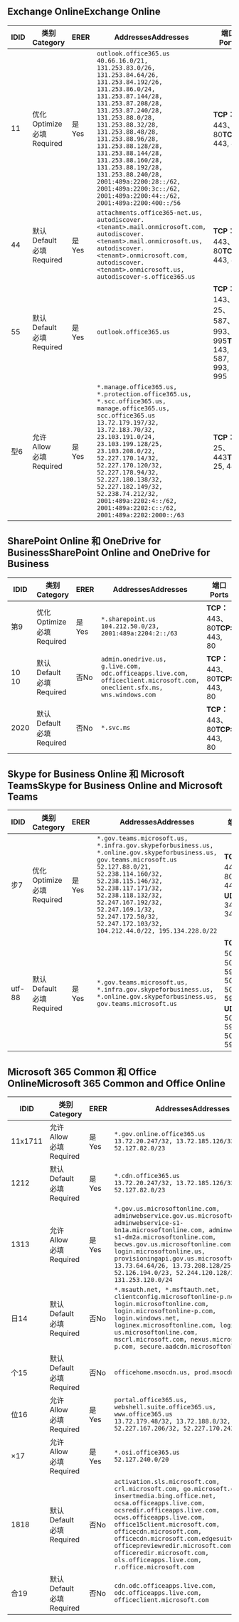 <!--THIS FILE IS AUTOMATICALLY GENERATED. MANUAL CHANGES WILL BE OVERWRITTEN.-->
<!--Please contact the Office 365 Endpoints team with any questions.-->
<!--USGovGCCHigh endpoints version 2019053100-->
<!--File generated 2019-05-31 17:02:21.0661-->

## <a name="exchange-online"></a><span data-ttu-id="2e74a-101">Exchange Online</span><span class="sxs-lookup"><span data-stu-id="2e74a-101">Exchange Online</span></span>

<span data-ttu-id="2e74a-102">ID</span><span class="sxs-lookup"><span data-stu-id="2e74a-102">ID</span></span> | <span data-ttu-id="2e74a-103">类别</span><span class="sxs-lookup"><span data-stu-id="2e74a-103">Category</span></span> | <span data-ttu-id="2e74a-104">ER</span><span class="sxs-lookup"><span data-stu-id="2e74a-104">ER</span></span> | <span data-ttu-id="2e74a-105">Addresses</span><span class="sxs-lookup"><span data-stu-id="2e74a-105">Addresses</span></span> | <span data-ttu-id="2e74a-106">端口</span><span class="sxs-lookup"><span data-stu-id="2e74a-106">Ports</span></span>
-- | -------------------- | --- | ------------------------------------------------------------------------------------------------------------------------------------------------------------------------------------------------------------------------------------------------------------------------------------------------------------------------------------------------------------------------------------------------------------------------------------------------ | -------------------------------
<span data-ttu-id="2e74a-107">1</span><span class="sxs-lookup"><span data-stu-id="2e74a-107">1</span></span> | <span data-ttu-id="2e74a-108">优化</span><span class="sxs-lookup"><span data-stu-id="2e74a-108">Optimize</span></span><BR><span data-ttu-id="2e74a-109">必填</span><span class="sxs-lookup"><span data-stu-id="2e74a-109">Required</span></span> | <span data-ttu-id="2e74a-110">是</span><span class="sxs-lookup"><span data-stu-id="2e74a-110">Yes</span></span> | `outlook.office365.us`<BR>`40.66.16.0/21, 131.253.83.0/26, 131.253.84.64/26, 131.253.84.192/26, 131.253.86.0/24, 131.253.87.144/28, 131.253.87.208/28, 131.253.87.240/28, 131.253.88.0/28, 131.253.88.32/28, 131.253.88.48/28, 131.253.88.96/28, 131.253.88.128/28, 131.253.88.144/28, 131.253.88.160/28, 131.253.88.192/28, 131.253.88.240/28, 2001:489a:2200:28::/62, 2001:489a:2200:3c::/62, 2001:489a:2200:44::/62, 2001:489a:2200:400::/56` | <span data-ttu-id="2e74a-111">**TCP：** 443、80</span><span class="sxs-lookup"><span data-stu-id="2e74a-111">**TCP:** 443, 80</span></span>
<span data-ttu-id="2e74a-112">4</span><span class="sxs-lookup"><span data-stu-id="2e74a-112">4</span></span> | <span data-ttu-id="2e74a-113">默认</span><span class="sxs-lookup"><span data-stu-id="2e74a-113">Default</span></span><BR><span data-ttu-id="2e74a-114">必填</span><span class="sxs-lookup"><span data-stu-id="2e74a-114">Required</span></span> | <span data-ttu-id="2e74a-115">是</span><span class="sxs-lookup"><span data-stu-id="2e74a-115">Yes</span></span> | `attachments.office365-net.us, autodiscover.<tenant>.mail.onmicrosoft.com, autodiscover.<tenant>.mail.onmicrosoft.us, autodiscover.<tenant>.onmicrosoft.com, autodiscover.<tenant>.onmicrosoft.us, autodiscover-s.office365.us` | <span data-ttu-id="2e74a-116">**TCP：** 443、80</span><span class="sxs-lookup"><span data-stu-id="2e74a-116">**TCP:** 443, 80</span></span>
<span data-ttu-id="2e74a-117">5</span><span class="sxs-lookup"><span data-stu-id="2e74a-117">5</span></span> | <span data-ttu-id="2e74a-118">默认</span><span class="sxs-lookup"><span data-stu-id="2e74a-118">Default</span></span><BR><span data-ttu-id="2e74a-119">必填</span><span class="sxs-lookup"><span data-stu-id="2e74a-119">Required</span></span> | <span data-ttu-id="2e74a-120">是</span><span class="sxs-lookup"><span data-stu-id="2e74a-120">Yes</span></span> | `outlook.office365.us` | <span data-ttu-id="2e74a-121">**TCP：** 143、25、587、993、995</span><span class="sxs-lookup"><span data-stu-id="2e74a-121">**TCP:** 143, 25, 587, 993, 995</span></span>
<span data-ttu-id="2e74a-122">型</span><span class="sxs-lookup"><span data-stu-id="2e74a-122">6</span></span> | <span data-ttu-id="2e74a-123">允许</span><span class="sxs-lookup"><span data-stu-id="2e74a-123">Allow</span></span><BR><span data-ttu-id="2e74a-124">必填</span><span class="sxs-lookup"><span data-stu-id="2e74a-124">Required</span></span> | <span data-ttu-id="2e74a-125">是</span><span class="sxs-lookup"><span data-stu-id="2e74a-125">Yes</span></span> | `*.manage.office365.us, *.protection.office365.us, *.scc.office365.us, manage.office365.us, scc.office365.us`<BR>`13.72.179.197/32, 13.72.183.70/32, 23.103.191.0/24, 23.103.199.128/25, 23.103.208.0/22, 52.227.170.14/32, 52.227.170.120/32, 52.227.178.94/32, 52.227.180.138/32, 52.227.182.149/32, 52.238.74.212/32, 2001:489a:2202:4::/62, 2001:489a:2202:c::/62, 2001:489a:2202:2000::/63` | <span data-ttu-id="2e74a-126">**TCP：** 25、443</span><span class="sxs-lookup"><span data-stu-id="2e74a-126">**TCP:** 25, 443</span></span>

## <a name="sharepoint-online-and-onedrive-for-business"></a><span data-ttu-id="2e74a-127">SharePoint Online 和 OneDrive for Business</span><span class="sxs-lookup"><span data-stu-id="2e74a-127">SharePoint Online and OneDrive for Business</span></span>

<span data-ttu-id="2e74a-128">ID</span><span class="sxs-lookup"><span data-stu-id="2e74a-128">ID</span></span> | <span data-ttu-id="2e74a-129">类别</span><span class="sxs-lookup"><span data-stu-id="2e74a-129">Category</span></span> | <span data-ttu-id="2e74a-130">ER</span><span class="sxs-lookup"><span data-stu-id="2e74a-130">ER</span></span> | <span data-ttu-id="2e74a-131">Addresses</span><span class="sxs-lookup"><span data-stu-id="2e74a-131">Addresses</span></span> | <span data-ttu-id="2e74a-132">端口</span><span class="sxs-lookup"><span data-stu-id="2e74a-132">Ports</span></span>
-- | -------------------- | --- | ----------------------------------------------------------------------------------------------------------------------- | ----------------
<span data-ttu-id="2e74a-133">第</span><span class="sxs-lookup"><span data-stu-id="2e74a-133">9</span></span> | <span data-ttu-id="2e74a-134">优化</span><span class="sxs-lookup"><span data-stu-id="2e74a-134">Optimize</span></span><BR><span data-ttu-id="2e74a-135">必填</span><span class="sxs-lookup"><span data-stu-id="2e74a-135">Required</span></span> | <span data-ttu-id="2e74a-136">是</span><span class="sxs-lookup"><span data-stu-id="2e74a-136">Yes</span></span> | `*.sharepoint.us`<BR>`104.212.50.0/23, 2001:489a:2204:2::/63` | <span data-ttu-id="2e74a-137">**TCP：** 443、80</span><span class="sxs-lookup"><span data-stu-id="2e74a-137">**TCP:** 443, 80</span></span>
<span data-ttu-id="2e74a-138">10 </span><span class="sxs-lookup"><span data-stu-id="2e74a-138">10</span></span> | <span data-ttu-id="2e74a-139">默认</span><span class="sxs-lookup"><span data-stu-id="2e74a-139">Default</span></span><BR><span data-ttu-id="2e74a-140">必填</span><span class="sxs-lookup"><span data-stu-id="2e74a-140">Required</span></span> | <span data-ttu-id="2e74a-141">否</span><span class="sxs-lookup"><span data-stu-id="2e74a-141">No</span></span> | `admin.onedrive.us, g.live.com, odc.officeapps.live.com, officeclient.microsoft.com, oneclient.sfx.ms, wns.windows.com` | <span data-ttu-id="2e74a-142">**TCP：** 443、80</span><span class="sxs-lookup"><span data-stu-id="2e74a-142">**TCP:** 443, 80</span></span>
<span data-ttu-id="2e74a-143">20</span><span class="sxs-lookup"><span data-stu-id="2e74a-143">20</span></span> | <span data-ttu-id="2e74a-144">默认</span><span class="sxs-lookup"><span data-stu-id="2e74a-144">Default</span></span><BR><span data-ttu-id="2e74a-145">必填</span><span class="sxs-lookup"><span data-stu-id="2e74a-145">Required</span></span> | <span data-ttu-id="2e74a-146">否</span><span class="sxs-lookup"><span data-stu-id="2e74a-146">No</span></span> | `*.svc.ms` | <span data-ttu-id="2e74a-147">**TCP：** 443、80</span><span class="sxs-lookup"><span data-stu-id="2e74a-147">**TCP:** 443, 80</span></span>

## <a name="skype-for-business-online-and-microsoft-teams"></a><span data-ttu-id="2e74a-148">Skype for Business Online 和 Microsoft Teams</span><span class="sxs-lookup"><span data-stu-id="2e74a-148">Skype for Business Online and Microsoft Teams</span></span>

<span data-ttu-id="2e74a-149">ID</span><span class="sxs-lookup"><span data-stu-id="2e74a-149">ID</span></span> | <span data-ttu-id="2e74a-150">类别</span><span class="sxs-lookup"><span data-stu-id="2e74a-150">Category</span></span> | <span data-ttu-id="2e74a-151">ER</span><span class="sxs-lookup"><span data-stu-id="2e74a-151">ER</span></span> | <span data-ttu-id="2e74a-152">Addresses</span><span class="sxs-lookup"><span data-stu-id="2e74a-152">Addresses</span></span> | <span data-ttu-id="2e74a-153">端口</span><span class="sxs-lookup"><span data-stu-id="2e74a-153">Ports</span></span>
-- | -------------------- | --- | --------------------------------------------------------------------------------------------------------------------------------------------------------------------------------------------------------------------------------------------------------------------------------------------------------------------------------- | --------------------------------------------------
<span data-ttu-id="2e74a-154">步</span><span class="sxs-lookup"><span data-stu-id="2e74a-154">7</span></span> | <span data-ttu-id="2e74a-155">优化</span><span class="sxs-lookup"><span data-stu-id="2e74a-155">Optimize</span></span><BR><span data-ttu-id="2e74a-156">必填</span><span class="sxs-lookup"><span data-stu-id="2e74a-156">Required</span></span> | <span data-ttu-id="2e74a-157">是</span><span class="sxs-lookup"><span data-stu-id="2e74a-157">Yes</span></span> | `*.gov.teams.microsoft.us, *.infra.gov.skypeforbusiness.us, *.online.gov.skypeforbusiness.us, gov.teams.microsoft.us`<BR>`52.127.88.0/21, 52.238.114.160/32, 52.238.115.146/32, 52.238.117.171/32, 52.238.118.132/32, 52.247.167.192/32, 52.247.169.1/32, 52.247.172.50/32, 52.247.172.103/32, 104.212.44.0/22, 195.134.228.0/22` | <span data-ttu-id="2e74a-158">**TCP：** 443、80</span><span class="sxs-lookup"><span data-stu-id="2e74a-158">**TCP:** 443, 80</span></span><BR><span data-ttu-id="2e74a-159">**UDP：** 3478</span><span class="sxs-lookup"><span data-stu-id="2e74a-159">**UDP:** 3478</span></span>
<span data-ttu-id="2e74a-160">utf-8</span><span class="sxs-lookup"><span data-stu-id="2e74a-160">8</span></span> | <span data-ttu-id="2e74a-161">默认</span><span class="sxs-lookup"><span data-stu-id="2e74a-161">Default</span></span><BR><span data-ttu-id="2e74a-162">必填</span><span class="sxs-lookup"><span data-stu-id="2e74a-162">Required</span></span> | <span data-ttu-id="2e74a-163">是</span><span class="sxs-lookup"><span data-stu-id="2e74a-163">Yes</span></span> | `*.gov.teams.microsoft.us, *.infra.gov.skypeforbusiness.us, *.online.gov.skypeforbusiness.us, gov.teams.microsoft.us` | <span data-ttu-id="2e74a-164">**TCP：** 5061、50000-59999</span><span class="sxs-lookup"><span data-stu-id="2e74a-164">**TCP:** 5061, 50000-59999</span></span><BR><span data-ttu-id="2e74a-165">**UDP：** 50000-59999</span><span class="sxs-lookup"><span data-stu-id="2e74a-165">**UDP:** 50000-59999</span></span>

## <a name="microsoft-365-common-and-office-online"></a><span data-ttu-id="2e74a-166">Microsoft 365 Common 和 Office Online</span><span class="sxs-lookup"><span data-stu-id="2e74a-166">Microsoft 365 Common and Office Online</span></span>

<span data-ttu-id="2e74a-167">ID</span><span class="sxs-lookup"><span data-stu-id="2e74a-167">ID</span></span> | <span data-ttu-id="2e74a-168">类别</span><span class="sxs-lookup"><span data-stu-id="2e74a-168">Category</span></span> | <span data-ttu-id="2e74a-169">ER</span><span class="sxs-lookup"><span data-stu-id="2e74a-169">ER</span></span> | <span data-ttu-id="2e74a-170">Addresses</span><span class="sxs-lookup"><span data-stu-id="2e74a-170">Addresses</span></span> | <span data-ttu-id="2e74a-171">端口</span><span class="sxs-lookup"><span data-stu-id="2e74a-171">Ports</span></span>
-- | ------------------- | --- | ---------------------------------------------------------------------------------------------------------------------------------------------------------------------------------------------------------------------------------------------------------------------------------------------------------------------------------------------------------------------------------------------- | ----------------
<span data-ttu-id="2e74a-172">11x17</span><span class="sxs-lookup"><span data-stu-id="2e74a-172">11</span></span> | <span data-ttu-id="2e74a-173">允许</span><span class="sxs-lookup"><span data-stu-id="2e74a-173">Allow</span></span><BR><span data-ttu-id="2e74a-174">必填</span><span class="sxs-lookup"><span data-stu-id="2e74a-174">Required</span></span> | <span data-ttu-id="2e74a-175">是</span><span class="sxs-lookup"><span data-stu-id="2e74a-175">Yes</span></span> | `*.gov.online.office365.us`<BR>`13.72.20.247/32, 13.72.185.126/32, 52.127.82.0/23` | <span data-ttu-id="2e74a-176">**TCP：** 443</span><span class="sxs-lookup"><span data-stu-id="2e74a-176">**TCP:** 443</span></span>
<span data-ttu-id="2e74a-177">12</span><span class="sxs-lookup"><span data-stu-id="2e74a-177">12</span></span> | <span data-ttu-id="2e74a-178">默认</span><span class="sxs-lookup"><span data-stu-id="2e74a-178">Default</span></span><BR><span data-ttu-id="2e74a-179">必填</span><span class="sxs-lookup"><span data-stu-id="2e74a-179">Required</span></span> | <span data-ttu-id="2e74a-180">是</span><span class="sxs-lookup"><span data-stu-id="2e74a-180">Yes</span></span> | `*.cdn.office365.us`<BR>`13.72.20.247/32, 13.72.185.126/32, 52.127.82.0/23` | <span data-ttu-id="2e74a-181">**TCP：** 443</span><span class="sxs-lookup"><span data-stu-id="2e74a-181">**TCP:** 443</span></span>
<span data-ttu-id="2e74a-182">13</span><span class="sxs-lookup"><span data-stu-id="2e74a-182">13</span></span> | <span data-ttu-id="2e74a-183">允许</span><span class="sxs-lookup"><span data-stu-id="2e74a-183">Allow</span></span><BR><span data-ttu-id="2e74a-184">必填</span><span class="sxs-lookup"><span data-stu-id="2e74a-184">Required</span></span> | <span data-ttu-id="2e74a-185">是</span><span class="sxs-lookup"><span data-stu-id="2e74a-185">Yes</span></span> | `*.gov.us.microsoftonline.com, adminwebservice.gov.us.microsoftonline.com, adminwebservice-s1-bn1a.microsoftonline.com, adminwebservice-s1-dm2a.microsoftonline.com, becws.gov.us.microsoftonline.com, login.microsoftonline.us, provisioningapi.gov.us.microsoftonline.com`<BR>`13.73.64.64/26, 13.73.208.128/25, 52.126.194.0/23, 52.244.120.128/25, 131.253.120.0/24` | <span data-ttu-id="2e74a-186">**TCP：** 443</span><span class="sxs-lookup"><span data-stu-id="2e74a-186">**TCP:** 443</span></span>
<span data-ttu-id="2e74a-187">日</span><span class="sxs-lookup"><span data-stu-id="2e74a-187">14</span></span> | <span data-ttu-id="2e74a-188">默认</span><span class="sxs-lookup"><span data-stu-id="2e74a-188">Default</span></span><BR><span data-ttu-id="2e74a-189">必填</span><span class="sxs-lookup"><span data-stu-id="2e74a-189">Required</span></span> | <span data-ttu-id="2e74a-190">否</span><span class="sxs-lookup"><span data-stu-id="2e74a-190">No</span></span> | `*.msauth.net, *.msftauth.net, clientconfig.microsoftonline-p.net, login.microsoftonline.com, login.microsoftonline-p.com, login.windows.net, loginex.microsoftonline.com, login-us.microsoftonline.com, mscrl.microsoft.com, nexus.microsoftonline-p.com, secure.aadcdn.microsoftonline-p.com` | <span data-ttu-id="2e74a-191">**TCP：** 443</span><span class="sxs-lookup"><span data-stu-id="2e74a-191">**TCP:** 443</span></span>
<span data-ttu-id="2e74a-192">个</span><span class="sxs-lookup"><span data-stu-id="2e74a-192">15</span></span> | <span data-ttu-id="2e74a-193">默认</span><span class="sxs-lookup"><span data-stu-id="2e74a-193">Default</span></span><BR><span data-ttu-id="2e74a-194">必填</span><span class="sxs-lookup"><span data-stu-id="2e74a-194">Required</span></span> | <span data-ttu-id="2e74a-195">否</span><span class="sxs-lookup"><span data-stu-id="2e74a-195">No</span></span> | `officehome.msocdn.us, prod.msocdn.us` | <span data-ttu-id="2e74a-196">**TCP：** 443、80</span><span class="sxs-lookup"><span data-stu-id="2e74a-196">**TCP:** 443, 80</span></span>
<span data-ttu-id="2e74a-197">位</span><span class="sxs-lookup"><span data-stu-id="2e74a-197">16</span></span> | <span data-ttu-id="2e74a-198">允许</span><span class="sxs-lookup"><span data-stu-id="2e74a-198">Allow</span></span><BR><span data-ttu-id="2e74a-199">必填</span><span class="sxs-lookup"><span data-stu-id="2e74a-199">Required</span></span> | <span data-ttu-id="2e74a-200">是</span><span class="sxs-lookup"><span data-stu-id="2e74a-200">Yes</span></span> | `portal.office365.us, webshell.suite.office365.us, www.office365.us`<BR>`13.72.179.48/32, 13.72.188.8/32, 52.227.167.206/32, 52.227.170.242/32` | <span data-ttu-id="2e74a-201">**TCP：** 443、80</span><span class="sxs-lookup"><span data-stu-id="2e74a-201">**TCP:** 443, 80</span></span>
<span data-ttu-id="2e74a-202">×</span><span class="sxs-lookup"><span data-stu-id="2e74a-202">17</span></span> | <span data-ttu-id="2e74a-203">允许</span><span class="sxs-lookup"><span data-stu-id="2e74a-203">Allow</span></span><BR><span data-ttu-id="2e74a-204">必填</span><span class="sxs-lookup"><span data-stu-id="2e74a-204">Required</span></span> | <span data-ttu-id="2e74a-205">是</span><span class="sxs-lookup"><span data-stu-id="2e74a-205">Yes</span></span> | `*.osi.office365.us`<BR>`52.127.240.0/20` | <span data-ttu-id="2e74a-206">**TCP：** 443</span><span class="sxs-lookup"><span data-stu-id="2e74a-206">**TCP:** 443</span></span>
<span data-ttu-id="2e74a-207">18</span><span class="sxs-lookup"><span data-stu-id="2e74a-207">18</span></span> | <span data-ttu-id="2e74a-208">默认</span><span class="sxs-lookup"><span data-stu-id="2e74a-208">Default</span></span><BR><span data-ttu-id="2e74a-209">必填</span><span class="sxs-lookup"><span data-stu-id="2e74a-209">Required</span></span> | <span data-ttu-id="2e74a-210">否</span><span class="sxs-lookup"><span data-stu-id="2e74a-210">No</span></span> | `activation.sls.microsoft.com, crl.microsoft.com, go.microsoft.com, insertmedia.bing.office.net, ocsa.officeapps.live.com, ocsredir.officeapps.live.com, ocws.officeapps.live.com, office15client.microsoft.com, officecdn.microsoft.com, officecdn.microsoft.com.edgesuite.net, officepreviewredir.microsoft.com, officeredir.microsoft.com, ols.officeapps.live.com, r.office.microsoft.com` | <span data-ttu-id="2e74a-211">**TCP：** 443、80</span><span class="sxs-lookup"><span data-stu-id="2e74a-211">**TCP:** 443, 80</span></span>
<span data-ttu-id="2e74a-212">合</span><span class="sxs-lookup"><span data-stu-id="2e74a-212">19</span></span> | <span data-ttu-id="2e74a-213">默认</span><span class="sxs-lookup"><span data-stu-id="2e74a-213">Default</span></span><BR><span data-ttu-id="2e74a-214">必填</span><span class="sxs-lookup"><span data-stu-id="2e74a-214">Required</span></span> | <span data-ttu-id="2e74a-215">否</span><span class="sxs-lookup"><span data-stu-id="2e74a-215">No</span></span> | `cdn.odc.officeapps.live.com, odc.officeapps.live.com, officeclient.microsoft.com` | <span data-ttu-id="2e74a-216">**TCP：** 443、80</span><span class="sxs-lookup"><span data-stu-id="2e74a-216">**TCP:** 443, 80</span></span>
